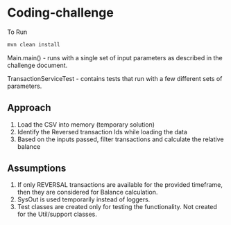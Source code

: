 # Coding-challenge
To Run
```bash
mvn clean install
```

Main.main() - runs with a single set of input parameters as described in the challenge document.

TransactionServiceTest - contains tests that run with a few different sets of parameters.

## Approach
1. Load the CSV into memory (temporary solution)
2. Identify the Reversed transaction Ids while loading the data
3. Based on the inputs passed, filter transactions and calculate the relative balance

## Assumptions
1. If only REVERSAL transactions are available for the provided timeframe, then they are considered for Balance calculation.
2. SysOut is used temporarily instead of loggers.
3. Test classes are created only for testing the functionality. Not created for the Util/support classes.

